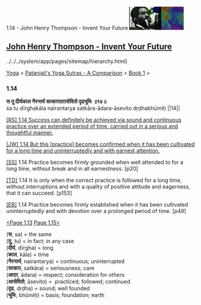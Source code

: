 1.14 - John Henry Thompson - Invent Your Future [![John Henry Thompson - Invent Your Future](../../../_/rsrc/1329567069254/config/customLogo.gif-revision=6.png)](../../../index.html)

[John Henry Thompson - Invent Your Future](../../../index.html)
---------------------------------------------------------------

../../../system/app/pages/sitemap/hierarchy.html)
    

[Yoga](../../../yoga.html)‎ > ‎[Patanjali's Yoga Sutras - A Comparison](../../patanjani.html)‎ > ‎[Book 1](../book-1.html)‎ > ‎

### 1.14

**स तु दीर्घकाल नैरन्तर्य सत्कारादरासेवितो दृढभूमिः ॥१४॥**  
sa tu dīrghakāla nairantarya satkāra-ādara-āsevito dṛḍhabhūmiḥ ||14||  
  
  
[\[RS\] 1.14 Success can definitely be achieved via sound and continuous practice over an extended period of time, carried out in a serious and thoughtful manner.](http://www.ashtangayoga.info/philosophy/yoga-sutra-patanjali/chapter-1/item/dirghakala-nairantarya-satkara-adara-asevito/)  
  
[\[JW\] 1.14 But this \[practice\] becomes confirmed when it has been cultivated for a long time and uninterruptedly and with earnest attention.](http://books.google.com/books?id=YzFImjtOxUwC&pg=PA35&ci=88%2C721%2C718%2C80&source=bookclip)  
  
[\[SS\]](http://www.amazon.com/Yoga-Sutras-Patanjali-Commentary-Satchidananda/dp/0932040381) 1.14 Practice becomes firmly grounded when well attended to for a long time, without break and in all earnestness. \[p20\]  
  
[\[TD\]](http://www.amazon.com/Heart-Yoga-Developing-Personal-Practice/dp/089281764X/ref=sr_1_5?ie=UTF8&qid=1326228195&sr=8-5) 1.14 It is only when the correct practice is followed for a long time, without interruptions and with a quality of positive attitude and eagerness, that it can succeed. \[p153\]  
  
[\[EB\]](http://www.amazon.com/Yoga-Sutras-Patanjali-Translation-Commentary/dp/0865477361/ref=sr_1_1?ie=UTF8&s=books&qid=1250508322&sr=1-1) 1.14 Practice becomes firmly established when it has been cultivated uninterruptedly and with devotion over a prolonged period of time. \[p49\]  
  
  
[<Page 1.13](113.html) [Page 1.15>](115.html)  
  

(**स**, sa) = the same  
(**तु,** tu) = in fact; in any case  
(**दीर्घ**, dīrgha) = long  
(**काल**, kāla) = time  
(**नैरन्तर्य**, nairantarya) = continuous; uninterrupted  
(**सत्कार**, satkāra) = seriousness; care  
(**आदर**, ādara) = respect; consideration for others  
(**आसेवितो**, āsevito) =  practiced; followed; continued  
(**दृढ**, dṛḍha) = sound; well founded  
(**भूमिः**, bhūmiḥ) = basis; foundation; earth  

